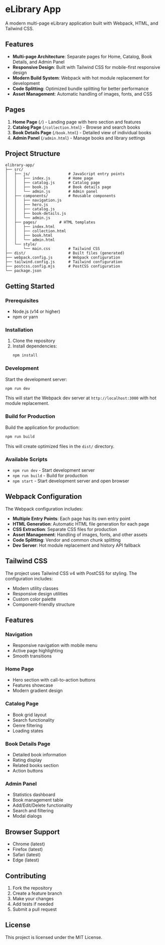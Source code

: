 # eLibrary App

A modern multi-page eLibrary application built with Webpack, HTML, and Tailwind CSS.

## Features

- **Multi-page Architecture**: Separate pages for Home, Catalog, Book Details, and Admin Panel
- **Responsive Design**: Built with Tailwind CSS for mobile-first responsive design
- **Modern Build System**: Webpack with hot module replacement for development
- **Code Splitting**: Optimized bundle splitting for better performance
- **Asset Management**: Automatic handling of images, fonts, and CSS

## Pages

1. **Home Page** (`/`) - Landing page with hero section and features
2. **Catalog Page** (`/collection.html`) - Browse and search books
3. **Book Details Page** (`/book.html`) - Detailed view of individual books
4. **Admin Panel** (`/admin.html`) - Manage books and library settings

## Project Structure

```
elibrary-app/
├── src/
│   ├── js/                 # JavaScript entry points
│   │   ├── index.js        # Home page
│   │   ├── catalog.js      # Catalog page
│   │   ├── book.js         # Book details page
│   │   └── admin.js        # Admin panel
│   ├── components/         # Reusable components
│   │   ├── navigation.js
│   │   ├── hero.js
│   │   ├── catalog.js
│   │   ├── book-details.js
│   │   └── admin.js
│   ├── pages/          # HTML templates
│   │   ├── index.html
│   │   ├── collection.html
│   │   ├── book.html
│   │   └── admin.html
│   └── style/
│       └── main.css        # Tailwind CSS
├── dist/                   # Built files (generated)
├── webpack.config.js       # Webpack configuration
├── tailwind.config.js      # Tailwind configuration
├── postcss.config.mjs      # PostCSS configuration
└── package.json
```

## Getting Started

### Prerequisites

- Node.js (v14 or higher)
- npm or yarn

### Installation

1. Clone the repository
2. Install dependencies:
   ```bash
   npm install
   ```

### Development

Start the development server:
```bash
npm run dev
```

This will start the Webpack dev server at `http://localhost:3000` with hot module replacement.

### Build for Production

Build the application for production:
```bash
npm run build
```

This will create optimized files in the `dist/` directory.

### Available Scripts

- `npm run dev` - Start development server
- `npm run build` - Build for production
- `npm start` - Start development server and open browser

## Webpack Configuration

The Webpack configuration includes:

- **Multiple Entry Points**: Each page has its own entry point
- **HTML Generation**: Automatic HTML file generation for each page
- **CSS Extraction**: Separate CSS files for production
- **Asset Management**: Handling of images, fonts, and other assets
- **Code Splitting**: Vendor and common chunk splitting
- **Dev Server**: Hot module replacement and history API fallback

## Tailwind CSS

The project uses Tailwind CSS v4 with PostCSS for styling. The configuration includes:

- Modern utility classes
- Responsive design utilities
- Custom color palette
- Component-friendly structure

## Features

### Navigation
- Responsive navigation with mobile menu
- Active page highlighting
- Smooth transitions

### Home Page
- Hero section with call-to-action buttons
- Features showcase
- Modern gradient design

### Catalog Page
- Book grid layout
- Search functionality
- Genre filtering
- Loading states

### Book Details Page
- Detailed book information
- Rating display
- Related books section
- Action buttons

### Admin Panel
- Statistics dashboard
- Book management table
- Add/Edit/Delete functionality
- Search and filtering
- Modal dialogs

## Browser Support

- Chrome (latest)
- Firefox (latest)
- Safari (latest)
- Edge (latest)

## Contributing

1. Fork the repository
2. Create a feature branch
3. Make your changes
4. Add tests if needed
5. Submit a pull request

## License

This project is licensed under the MIT License.
